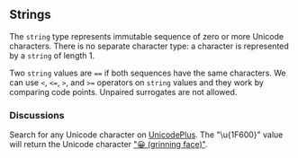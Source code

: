 ## Strings

The `string` type represents immutable sequence of zero or more Unicode characters. There is no separate character type: a character is represented by a `string` of length 1.

Two `string` values are `==` if both sequences have the same characters. We can use `<`, `<=`, `>`, and `>=` operators on `string` values and they work by comparing code points. Unpaired surrogates are not allowed.

### Discussions

Search for any Unicode character on [UnicodePlus](https://unicodeplus.com/). The "\u{1F600}" value will return the Unicode character ["😀 (grinning face)"](https://unicodeplus.com/U+1F600).
